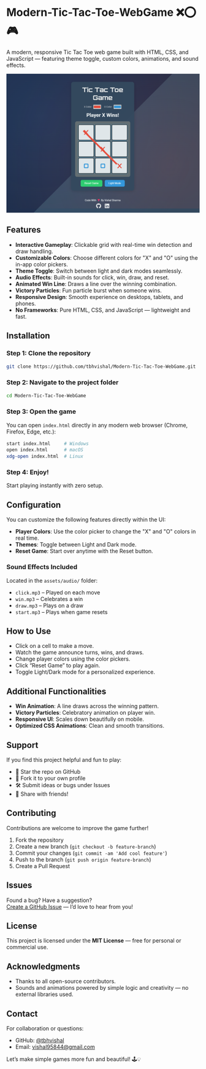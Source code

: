 
# Modern-Tic-Tac-Toe-WebGame ❌⭕🎮

A modern, responsive Tic Tac Toe web game built with HTML, CSS, and JavaScript — featuring theme toggle, custom colors, animations, and sound effects.

![App Screenshot](assets/screenshot.png)

## Features

- **Interactive Gameplay**: Clickable grid with real-time win detection and draw handling.
- **Customizable Colors**: Choose different colors for "X" and "O" using the in-app color pickers.
- **Theme Toggle**: Switch between light and dark modes seamlessly.
- **Audio Effects**: Built-in sounds for click, win, draw, and reset.
- **Animated Win Line**: Draws a line over the winning combination.
- **Victory Particles**: Fun particle burst when someone wins.
- **Responsive Design**: Smooth experience on desktops, tablets, and phones.
- **No Frameworks**: Pure HTML, CSS, and JavaScript — lightweight and fast.

## Installation

### Step 1: Clone the repository

```bash
git clone https://github.com/tbhvishal/Modern-Tic-Tac-Toe-WebGame.git
```

### Step 2: Navigate to the project folder

```bash
cd Modern-Tic-Tac-Toe-WebGame
```

### Step 3: Open the game

You can open `index.html` directly in any modern web browser (Chrome, Firefox, Edge, etc.):

```bash
start index.html     # Windows
open index.html      # macOS
xdg-open index.html  # Linux
```

### Step 4: Enjoy!

Start playing instantly with zero setup.

## Configuration

You can customize the following features directly within the UI:

- **Player Colors**: Use the color picker to change the "X" and "O" colors in real time.
- **Themes**: Toggle between Light and Dark mode.
- **Reset Game**: Start over anytime with the Reset button.

### Sound Effects Included

Located in the `assets/audio/` folder:

- `click.mp3` – Played on each move  
- `win.mp3` – Celebrates a win  
- `draw.mp3` – Plays on a draw  
- `start.mp3` – Plays when game resets

## How to Use

- Click on a cell to make a move.
- Watch the game announce turns, wins, and draws.
- Change player colors using the color pickers.
- Click “Reset Game” to play again.
- Toggle Light/Dark mode for a personalized experience.

## Additional Functionalities

- **Win Animation**: A line draws across the winning pattern.
- **Victory Particles**: Celebratory animation on player win.
- **Responsive UI**: Scales down beautifully on mobile.
- **Optimized CSS Animations**: Clean and smooth transitions.

## Support

If you find this project helpful and fun to play:

- 🌟 Star the repo on GitHub
- 🍴 Fork it to your own profile
- 🛠️ Submit ideas or bugs under Issues
- 🙌 Share with friends!

## Contributing

Contributions are welcome to improve the game further!

1. Fork the repository  
2. Create a new branch (`git checkout -b feature-branch`)  
3. Commit your changes (`git commit -am 'Add cool feature'`)  
4. Push to the branch (`git push origin feature-branch`)  
5. Create a Pull Request

## Issues

Found a bug? Have a suggestion?  
[Create a GitHub Issue](https://github.com/tbhvishal/Modern-Tic-Tac-Toe-WebGame/issues) — I’d love to hear from you!

## License

This project is licensed under the **MIT License** — free for personal or commercial use.

## Acknowledgments

- Thanks to all open-source contributors.
- Sounds and animations powered by simple logic and creativity — no external libraries used.

## Contact

For collaboration or questions:

- GitHub: [@tbhvishal](https://github.com/tbhvishal)
- Email: [vishal95844@gmail.com](mailto:vishal95844@gmail.com)

Let’s make simple games more fun and beautiful! 🕹️💡
